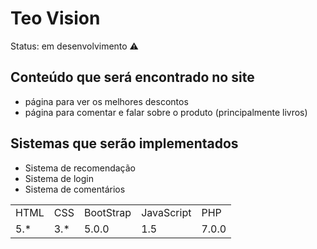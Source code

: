 <h1> Teo Vision </h1>

Status: em desenvolvimento ⚠️

## Conteúdo que será encontrado no site
+ página para ver os melhores descontos
+ página para comentar e falar sobre o produto (principalmente livros)

## Sistemas que serão implementados
+ Sistema de recomendação
+ Sistema de login
+ Sistema de comentários

<table>
    <tr>
    <td>HTML</td>
    <td>CSS</td>
    <td>BootStrap</td>
    <td>JavaScript</td>
    <td>PHP</td>
    </tr>
    <tr>
    <td>5.*</td>
    <td>3.*</td>
    <td>5.0.0</td>
    <td>1.5</td>
    <td>7.0.0</td>
    </tr>
</table>
